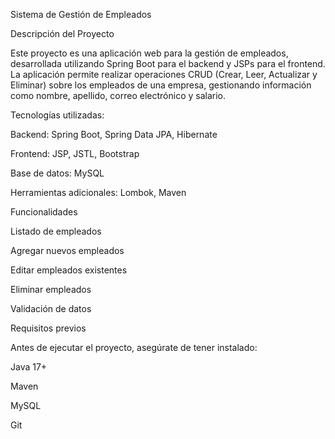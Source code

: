 Sistema de Gestión de Empleados

Descripción del Proyecto

Este proyecto es una aplicación web para la gestión de empleados, desarrollada utilizando Spring Boot para el backend y JSPs para el frontend. La aplicación permite realizar operaciones CRUD (Crear, Leer, Actualizar y Eliminar) sobre los empleados de una empresa, gestionando información como nombre, apellido, correo electrónico y salario.

Tecnologías utilizadas:

Backend: Spring Boot, Spring Data JPA, Hibernate

Frontend: JSP, JSTL, Bootstrap

Base de datos: MySQL

Herramientas adicionales: Lombok, Maven

Funcionalidades

Listado de empleados

Agregar nuevos empleados

Editar empleados existentes

Eliminar empleados

Validación de datos

Requisitos previos

Antes de ejecutar el proyecto, asegúrate de tener instalado:

Java 17+

Maven

MySQL

Git
